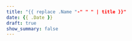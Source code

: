 ```yaml
---
title: "{{ replace .Name "-" " " | title }}"
date: {{ .Date }}
draft: true
show_summary: false
---
```


